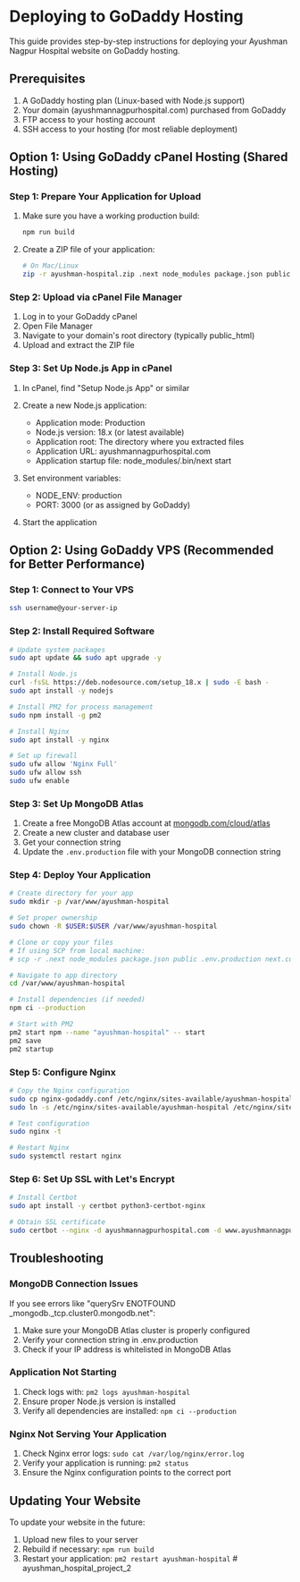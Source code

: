 # Deploying to GoDaddy Hosting

This guide provides step-by-step instructions for deploying your Ayushman Nagpur Hospital website on GoDaddy hosting.

## Prerequisites

1. A GoDaddy hosting plan (Linux-based with Node.js support)
2. Your domain (ayushmannagpurhospital.com) purchased from GoDaddy
3. FTP access to your hosting account
4. SSH access to your hosting (for most reliable deployment)

## Option 1: Using GoDaddy cPanel Hosting (Shared Hosting)

### Step 1: Prepare Your Application for Upload

1. Make sure you have a working production build:
   ```bash
   npm run build
   ```

2. Create a ZIP file of your application:
   ```bash
   # On Mac/Linux
   zip -r ayushman-hospital.zip .next node_modules package.json public .env.production next.config.js
   ```

### Step 2: Upload via cPanel File Manager

1. Log in to your GoDaddy cPanel
2. Open File Manager
3. Navigate to your domain's root directory (typically public_html)
4. Upload and extract the ZIP file

### Step 3: Set Up Node.js App in cPanel

1. In cPanel, find "Setup Node.js App" or similar
2. Create a new Node.js application:
   - Application mode: Production
   - Node.js version: 18.x (or latest available)
   - Application root: The directory where you extracted files
   - Application URL: ayushmannagpurhospital.com
   - Application startup file: node_modules/.bin/next start

2. Set environment variables:
   - NODE_ENV: production
   - PORT: 3000 (or as assigned by GoDaddy)

3. Start the application

## Option 2: Using GoDaddy VPS (Recommended for Better Performance)

### Step 1: Connect to Your VPS

```bash
ssh username@your-server-ip
```

### Step 2: Install Required Software

```bash
# Update system packages
sudo apt update && sudo apt upgrade -y

# Install Node.js
curl -fsSL https://deb.nodesource.com/setup_18.x | sudo -E bash -
sudo apt install -y nodejs

# Install PM2 for process management
sudo npm install -g pm2

# Install Nginx
sudo apt install -y nginx

# Set up firewall
sudo ufw allow 'Nginx Full'
sudo ufw allow ssh
sudo ufw enable
```

### Step 3: Set Up MongoDB Atlas

1. Create a free MongoDB Atlas account at [mongodb.com/cloud/atlas](https://www.mongodb.com/cloud/atlas)
2. Create a new cluster and database user
3. Get your connection string
4. Update the `.env.production` file with your MongoDB connection string

### Step 4: Deploy Your Application

```bash
# Create directory for your app
sudo mkdir -p /var/www/ayushman-hospital

# Set proper ownership
sudo chown -R $USER:$USER /var/www/ayushman-hospital

# Clone or copy your files
# If using SCP from local machine:
# scp -r .next node_modules package.json public .env.production next.config.js username@your-server-ip:/var/www/ayushman-hospital

# Navigate to app directory
cd /var/www/ayushman-hospital

# Install dependencies (if needed)
npm ci --production

# Start with PM2
pm2 start npm --name "ayushman-hospital" -- start
pm2 save
pm2 startup
```

### Step 5: Configure Nginx

```bash
# Copy the Nginx configuration
sudo cp nginx-godaddy.conf /etc/nginx/sites-available/ayushman-hospital
sudo ln -s /etc/nginx/sites-available/ayushman-hospital /etc/nginx/sites-enabled/

# Test configuration
sudo nginx -t

# Restart Nginx
sudo systemctl restart nginx
```

### Step 6: Set Up SSL with Let's Encrypt

```bash
# Install Certbot
sudo apt install -y certbot python3-certbot-nginx

# Obtain SSL certificate
sudo certbot --nginx -d ayushmannagpurhospital.com -d www.ayushmannagpurhospital.com
```

## Troubleshooting

### MongoDB Connection Issues

If you see errors like "querySrv ENOTFOUND _mongodb._tcp.cluster0.mongodb.net":

1. Make sure your MongoDB Atlas cluster is properly configured
2. Verify your connection string in .env.production
3. Check if your IP address is whitelisted in MongoDB Atlas

### Application Not Starting

1. Check logs with: `pm2 logs ayushman-hospital`
2. Ensure proper Node.js version is installed
3. Verify all dependencies are installed: `npm ci --production`

### Nginx Not Serving Your Application

1. Check Nginx error logs: `sudo cat /var/log/nginx/error.log`
2. Verify your application is running: `pm2 status`
3. Ensure the Nginx configuration points to the correct port

## Updating Your Website

To update your website in the future:

1. Upload new files to your server
2. Rebuild if necessary: `npm run build`
3. Restart your application: `pm2 restart ayushman-hospital` # ayushman_hospital_project_2
